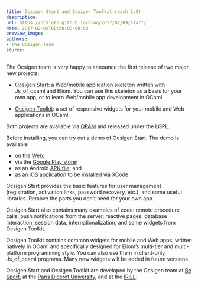 ```yaml
---
title: Ocsigen Start and Ocsigen Toolkit reach 1.0!
description:
url: https://ocsigen.github.io/blog/2017/02/09/start/
date: 2017-02-09T00:00:00-00:00
preview_image:
authors:
- The Ocsigen Team
source:
---
```


<p>The Ocsigen team is very happy to announce the first release of two
major new projects:</p>

<ul>
  <li>
    <p><a href="http://ocsigen.org/ocsigen-start/1.1.0/manual/intro">Ocsigen Start</a>: a Web/mobile application skeleton written with
Js_of_ocaml and Eliom. You can use this skeleton as a basis for
your own app, or to learn Web/mobile app development in OCaml.</p>
  </li>
  <li>
    <p><a href="https://ocsigen.org/ocsigen-toolkit/">Ocsigen Toolkit</a>: a set of responsive widgets for your mobile
and Web applications in OCaml.</p>
  </li>
</ul>

<p>Both projects are available via <a href="https://opam.ocaml.org/">OPAM</a> and released under the
LGPL.</p>

<p>Before installing, you can try out a demo of Ocsigen Start. The demo
is available</p>

<ul>
  <li><a href="http://ocsigen.org/os/demo/">on the Web</a>;</li>
  <li>via the <a href="https://play.google.com/store/apps/details?id=com.osdemo.mobile">Google Play store</a>;</li>
  <li>as an Android <a href="http://ocsigen.org/ocsigen-start/demo/osdemo.apk">APK file</a>; and</li>
  <li>as an <a href="http://ocsigen.org/ocsigen-start/demo/osdemo-ios.tgz">iOS application</a> to be installed via XCode.</li>
</ul>

<p>Ocsigen Start provides the basic features for user management
(registration, activation links, password recovery, etc.), and some
useful libraries.  Remove the parts you don&rsquo;t need for your own app.</p>

<p>Ocsigen Start also contains many examples of code: remote procedure
calls, push notifications from the server, reactive pages, database
interaction, session data, internationalization, and some widgets from
Ocsigen Toolkit.</p>

<p>Ocsigen Toolkit contains common widgets for mobile and Web apps,
written natively in OCaml and specifically designed for Eliom&rsquo;s
multi-tier and multi-platform programming style.  You can also use
them in client-only Js_of_ocaml programs.  Many new widgets will be
added in future versions.</p>

<p>Ocsigen Start and Ocsigen Toolkit are developed by the Ocsigen team at
<a href="https://www.besport.com/">Be Sport</a>, at the <a href="http://www.univ-paris-diderot.fr/">Paris Diderot University</a>, and at the
<a href="https://www.irill.org/">IRILL</a>.</p>


